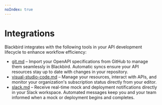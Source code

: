 ```yaml
---
noIndex: true
---
```


# Integrations

Blackbird integrates with the following tools in your API development lifecycle to enhance workflow efficiency:

* [git.md](git.md "mention") – Import your OpenAPI specifications from GitHub to manage them seamlessly in Blackbird. Automatic syncs ensure your API resources stay up to date with changes in your repository.
* [visual-studio-code.md](visual-studio-code.md "mention") – Manage your resources, interact with APIs, and monitor your organization's subscription status directly from your editor.
* [slack.md](slack.md "mention") – Receive real-time mock and deployment notifications directly in your Slack workspace. Automated messages keep you and your team informed when a mock or deployment begins and completes.

